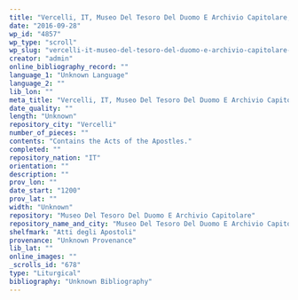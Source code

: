 ```yaml
---
title: "Vercelli, IT, Museo Del Tesoro Del Duomo E Archivio Capitolare, Atti degli Apostoli"
date: "2016-09-28"
wp_id: "4857"
wp_type: "scroll"
wp_slug: "vercelli-it-museo-del-tesoro-del-duomo-e-archivio-capitolare-atti-degli-apostoli"
creator: "admin"
online_bibliography_record: ""
language_1: "Unknown Language"
language_2: ""
lib_lon: ""
meta_title: "Vercelli, IT, Museo Del Tesoro Del Duomo E Archivio Capitolare, Atti degli Apostoli"
date_quality: ""
length: "Unknown"
repository_city: "Vercelli"
number_of_pieces: ""
contents: "Contains the Acts of the Apostles."
completed: ""
repository_nation: "IT"
orientation: ""
description: ""
prov_lon: ""
date_start: "1200"
prov_lat: ""
width: "Unknown"
repository: "Museo Del Tesoro Del Duomo E Archivio Capitolare"
repository_name_and_city: "Museo Del Tesoro Del Duomo E Archivio Capitolare, Vercelli IT"
shelfmark: "Atti degli Apostoli"
provenance: "Unknown Provenance"
lib_lat: ""
online_images: ""
_scrolls_id: "678"
type: "Liturgical"
bibliography: "Unknown Bibliography"
---
```



